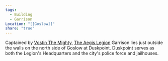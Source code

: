 ```yaml
---
tags:
  - Building
  - Garrison
Location: "[[Goslow]]"
share: "true"
---
```


Captained by [Vostin The Mighty](../NPCs/Vostin%20The%20Mighty.md), [The Aegis Legion](../../../../Peoples%20&%20Factions/The%20Aegis%20Legion/The%20Aegis%20Legion.md) Garrison lies just outside the walls on the north side of Goslow at Duskpoint. Duskpoint serves as both the Legion's Headquarters and the city's police force and jailhouses.